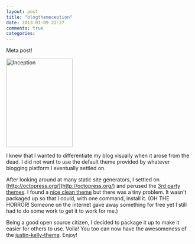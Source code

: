 ```yaml
---
layout: post
title: "blogthemeception"
date: 2013-01-09 22:27
comments: true
categories: 
---
```


Meta post!

<a href="http://www.flickr.com/photos/hoyvinmayvin/4829169558/" title="Inception by Profound Whatever, on Flickr"><img src="http://farm5.staticflickr.com/4122/4829169558_6044b039a5_m.jpg" width="180" height="240" alt="Inception"></a>

<!-- more -->

I knew that I wanted to differentiate my blog visually when it arose from the
dead.  I did not want to use the default theme provided by whatever blogging
platform I eventually settled on.

After looking around at many static site generators, I settled on [http://octopress.org/](http://octopress.org/) and
perused the [3rd party themes](https://github.com/imathis/octopress/wiki/3rd-Party-Octopress-Themes).
I found a [nice clean theme](http://blog.justin.kelly.org.au/octopress-theme/)
but there was a tiny problem.  It wasn't packaged up so that I could, with one
command, install it.  (OH THE HORROR!  Someone on the internet gave away
something for free yet I still had to do some work to get it to work for me.)

Being a good open source citizen, I decided to package it up to make it easier
for others to use.  Voila!  You too can now have the awesomeness of the
  [justin-kelly-theme](https://github.com/wallace/justin-kelly-theme).  Enjoy!


